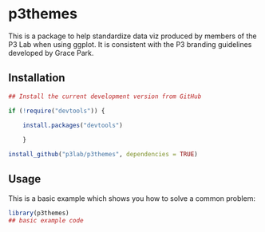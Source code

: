 # p3themes

This is a package to help standardize data viz produced by members of the P3 Lab when using ggplot. It is consistent with the P3 branding guidelines developed by Grace Park.

## Installation 

```r
## Install the current development version from GitHub

if (!require("devtools")) {

    install.packages("devtools")
    
    }

install_github("p3lab/p3themes", dependencies = TRUE)
```

## Usage 

This is a basic example which shows you how to solve a common problem:

```r
library(p3themes)
## basic example code
```
